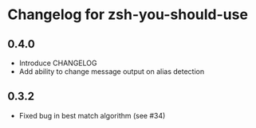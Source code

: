 Changelog for zsh-you-should-use
================================

0.4.0
-----
* Introduce CHANGELOG
* Add ability to change message output on alias detection


0.3.2
-----
* Fixed bug in best match algorithm (see #34)
